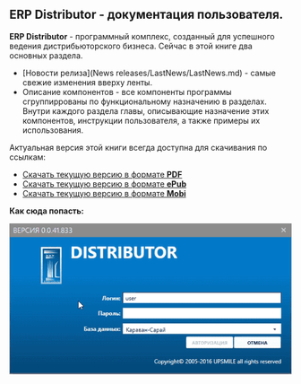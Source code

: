 ## ERP Distributor - документация пользователя.

**ERP Distributor** - программный комплекс, созданный для успешного ведения дистрибьюторского бизнеса. Сейчас в этой книге два основных раздела.
- [Новости релиза](News releases/LastNews/LastNews.md) - самые свежие изменения вверху ленты.
- Описание компонентов - все компоненты программы сгруппиррованы по функциональному
назначению в разделах. Внутри каждого раздела главы, описывающие  назначение этих компонентов, инструкции пользователя, а также примеры их использования.

Актуальная версия этой книги всегда доступна для скачивания по ссылкам:


* [Скачать текущую версию в  формате **PDF**](https://www.gitbook.com/download/pdf/book/idistributor/distributor)
* [Скачать текущую версию в формате **ePub**](https://www.gitbook.com/download/epub/book/idistributor/distributor)
* [Скачать текущую версию в формате **Mobi**](https://www.gitbook.com/download/mobi/book/idistributor/distributor)

**Как сюда попасть:**

![](media/clickme.gif) 
